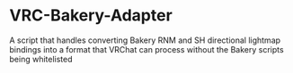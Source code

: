 # VRC-Bakery-Adapter
A script that handles converting Bakery RNM and SH directional lightmap bindings into a format that VRChat can process without the Bakery scripts being whitelisted
